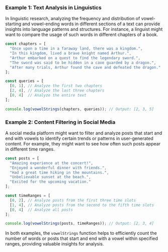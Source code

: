 ### Example 1: Text Analysis in Linguistics
In linguistic research, analyzing the frequency and distribution of vowel-starting and vowel-ending words in different sections of a text can provide insights into language patterns and structures. For instance, a linguist might want to compare the usage of such words in different chapters of a book.

```javascript
const chapters = [
  "Once upon a time in a faraway land, there was a kingdom.",
  "In this kingdom, lived a brave knight named Arthur.",
  "Arthur embarked on a quest to find the legendary sword.",
  "The sword was said to be hidden in a cave guarded by a dragon.",
  "After many trials, Arthur found the cave and defeated the dragon."
];

const queries = [
  [0, 1], // Analyze the first two chapters
  [2, 4], // Analyze the last three chapters
  [0, 4]  // Analyze the entire text
];

console.log(vowelStrings(chapters, queries)); // Output: [2, 3, 5]
```

### Example 2: Content Filtering in Social Media
A social media platform might want to filter and analyze posts that start and end with vowels to identify certain trends or patterns in user-generated content. For example, they might want to see how often such posts appear in different time ranges.

```javascript
const posts = [
  "Amazing experience at the concert!",
  "Enjoyed a wonderful dinner with friends.",
  "Had a great time hiking in the mountains.",
  "Unbelievable sunset at the beach.",
  "Excited for the upcoming vacation."
];

const timeRanges = [
  [0, 2], // Analyze posts from the first three time slots
  [1, 4], // Analyze posts from the second to the fifth time slots
  [0, 4]  // Analyze all posts
];

console.log(vowelStrings(posts, timeRanges)); // Output: [2, 3, 4]
```

In both examples, the `vowelStrings` function helps to efficiently count the number of words or posts that start and end with a vowel within specified ranges, providing valuable insights for analysis. 
